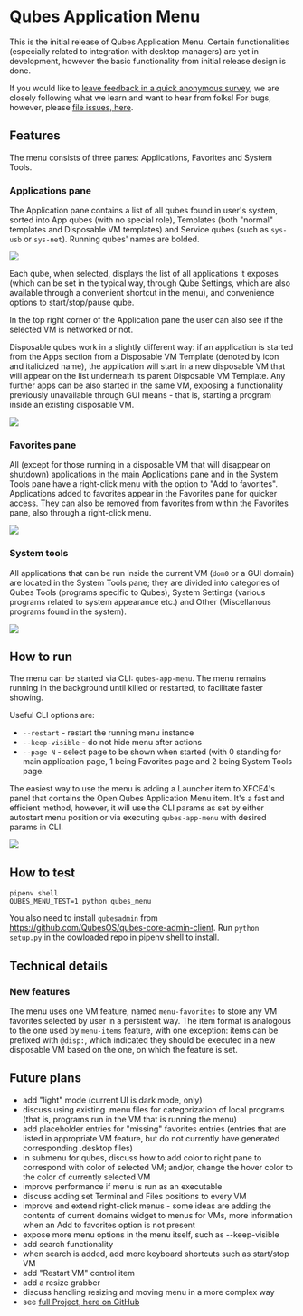 # Qubes Application Menu

This is the initial release of Qubes Application Menu. Certain functionalities
(especially related to integration with desktop managers) are yet in development,
however the basic functionality from initial release design is done.

If you would like to [leave feedback in a quick anonymous survey](https://survey.qubes-os.org/index.php?r=survey/index&sid=255277&lang=en), we are closely following what we learn and want to hear from folks! For bugs, however, please [file issues, here](https://github.com/QubesOS/qubes-issues).

## Features

The menu consists of three panes: Applications, Favorites and System Tools.

### Applications pane

The Application pane contains a list of all qubes found in user's system,
sorted into App qubes (with no special role), Templates (both "normal"
templates and Disposable VM templates) and Service qubes (such as `sys-usb` 
or `sys-net`). Running qubes' names are bolded.

![](readme_img/menu1.png)

Each qube, when selected, displays the list of all applications it exposes
(which can be set in the typical way, through Qube Settings, which are also
available through a convenient shortcut in the menu), and convenience options
to start/stop/pause qube.

In the top right corner of the Application pane the user can also see if the 
selected VM is networked or not. 

Disposable qubes work in a slightly different way: if an application is started
from the Apps section from a Disposable VM Template (denoted by icon and
italicized name), the application will start in a new disposable VM that will
appear on the list underneath its parent Disposable VM Template. Any further
apps can be also started in the same VM, exposing a functionality previously
unavailable through GUI means - that is, starting a program inside an existing
disposable VM.

![](readme_img/menu2.png)

### Favorites pane

All (except for those running in a disposable VM that will disappear on 
shutdown) applications in the main Applications pane and in the System 
Tools pane have a right-click menu with the option to "Add to favorites".
Applications added to favorites appear in the Favorites pane for quicker access.
They can also be removed from favorites from within the Favorites pane, also
through a right-click menu.

![](readme_img/menu3.png)

### System tools

All applications that can be run inside the current VM (`dom0` or a GUI domain)
are located in the System Tools pane; they are divided into categories of 
Qubes Tools (programs specific to Qubes), System Settings (various programs
related to system appearance etc.) and Other (Miscellanous programs found
in the system).

![](readme_img/menu4.png)

## How to run

The menu can be started via CLI: `qubes-app-menu`. The menu remains running
in the background until killed or restarted, to facilitate faster showing.

Useful CLI options are:
- `--restart` - restart the running menu instance
- `--keep-visible` - do not hide menu after actions
- `--page N` - select page to be shown when started (with 0 standing for main
application page, 1 being Favorites page and 2 being System Tools page.

The easiest way to use the menu is adding a Launcher item to XFCE4's panel that
contains the Open Qubes Application Menu item. It's a fast and efficient 
method, however, it will use the CLI params as set by either autostart menu 
position or via executing `qubes-app-menu` with desired params in CLI.

![](readme_img/menu_howto.png)

## How to test
```
pipenv shell
QUBES_MENU_TEST=1 python qubes_menu
```

You also need to install `qubesadmin` from https://github.com/QubesOS/qubes-core-admin-client. Run `python setup.py` in the dowloaded repo in pipenv shell to install.

## Technical details

### New features

The menu uses one VM feature, named `menu-favorites` to store any VM favorites
selected by user in a persistent way. The item format is analogous to the one
used by `menu-items` feature, with one exception: items can be prefixed with
`@disp:`, which indicated they should be executed in a new disposable VM 
based on the one, on which the feature is set.

## Future plans
- add "light" mode (current UI is dark mode, only)
- discuss using existing .menu files for categorization of local
programs (that is, programs run in the VM that is running the menu)
- add placeholder entries for "missing" favorites entries (entries that 
are listed in appropriate VM feature, but do not currently have generated
corresponding .desktop files)
- in submenu for qubes, discuss how to add color to right pane to correspond with color of selected VM; and/or, change the hover
color to the color of currently selected VM
- improve performance if menu is run as an executable
- discuss adding set Terminal and Files positions to every VM
- improve and extend right-click menus - some ideas are adding the contents
of current domains widget to menus for VMs, more information when an Add to 
favorites option is not present
- expose more menu options in the menu itself, such as --keep-visible
- add search functionality
- when search is added, add more keyboard shortcuts such as start/stop VM
- add "Restart VM" control item
- add a resize grabber
- discuss handling resizing and moving menu in a more complex way
- see [full Project, here on GitHub](https://github.com/QubesOS/qubes-issues/projects/12)

